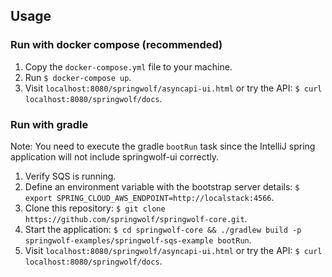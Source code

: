 ## Usage

### Run with docker compose (recommended)
1. Copy the `docker-compose.yml` file to your machine.
2. Run `$ docker-compose up`.
3. Visit `localhost:8080/springwolf/asyncapi-ui.html` or try the API: `$ curl localhost:8080/springwolf/docs`.

### Run with gradle
Note: You need to execute the gradle `bootRun` task since the IntelliJ spring application will not include springwolf-ui correctly.

1. Verify SQS is running.
2. Define an environment variable with the bootstrap server details: `$ export SPRING_CLOUD_AWS_ENDPOINT=http://localstack:4566`.
3. Clone this repository: `$ git clone https://github.com/springwolf/springwolf-core.git`.
4. Start the application: `$ cd springwolf-core && ./gradlew build -p springwolf-examples/springwolf-sqs-example bootRun`.
5. Visit `localhost:8080/springwolf/asyncapi-ui.html` or try the API: `$ curl localhost:8080/springwolf/docs`.
